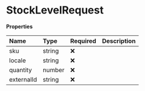 # StockLevelRequest

**Properties**

| Name       | Type   | Required | Description |
| :--------- | :----- | :------- | :---------- |
| sku        | string | ❌       |             |
| locale     | string | ❌       |             |
| quantity   | number | ❌       |             |
| externalId | string | ❌       |             |

<!-- This file was generated by liblab | https://liblab.com/ -->
